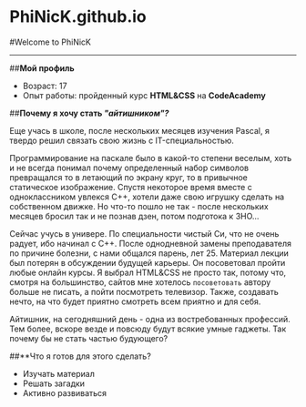 # PhiNicK.github.io

#Welcome to PhiNicK
*****
##**Мой профиль**

* Возраст: 17 
* Опыт работы: пройденный курс **HTML&CSS** на **CodeAcademy**

##**Почему я хочу стать _"айтишником"?_**

Еще учась в школе, после нескольких месяцев изучения Pascal, я твердо решил связать свою жизнь с IT-специальностью.  

Программирование на паскале было в какой-то степени веселым, хоть и не всегда понимал почему определенный набор символов превращался то в летающий по экрану круг, то в привычное статическое изображение. Спустя некоторое время вместе с одноклассником увлекся С++, хотели даже свою игрушку сделать на собственном движке. Но что-то пошло не так - после нескольких месяцев бросил так и не познав дзен, потом подготока к ЗНО...  

Сейчас учусь в универе. По специальности чистый Си, что не очень радует, ибо начинал с С++. После однодневной замены преподавателя по причине болезни, с нами общался парень, лет 25. Материал лекции был потерян в обсуждении будущей карьеры. Он посоветовал пройти любые онлайн курсы. Я выбрал HTML&CSS не просто так, потому что, смотря на большинство, сайтов мне хотелось `посоветовать` автору больше не писать, а пойти посмотреть телевизор. Также, создавать нечто, на что будет приятно смотреть всем приятно и для себя.

Айтишник, на сегодняшний день - одна из востребованных профессий. Тем более, вскоре везде и повсюду будут всякие умные гаджеты. Так почему бы не стать частью будующего?

##**Что я готов для этого сделать?

* Изучать материал  
* Решать загадки
* Активно развиваться

